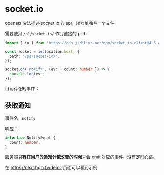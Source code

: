 # socket.io

openapi 没法描述 socket.io 的 api，所以单独写一个文件

需要使用 `/p1/socket-io/` 作为链接的 path

```ts
import { io } from 'https://cdn.jsdelivr.net/npm/socket.io-client@4.5.4/dist/socket.io.esm.min.js';

const socket = io(location.host, {
  path: '/p1/socket-io/',
});

socket.on('notify', (ev: { count: number }) => {
  console.log(ev);
});
```

目前存在的事件：

## 获取通知

事件名：`notify`

响应：

```ts
interface NotifyEvent {
  count: number;
}
```

服务端**只有在用户的通知计数改变的时候**才会 emit 对应的事件，没有定时心跳。

在 <https://next.bgm.tv/demo> 页面可以看到示例
